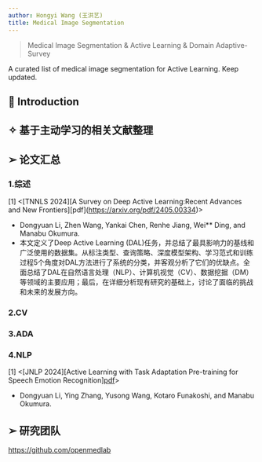 ```yaml
---
author: Hongyi Wang (王洪艺)
title: Medical Image Segmentation
---
```



> Medical Image Segmentation & Active Learning & Domain Adaptive-Survey

A curated list of medical image segmentation for Active Learning. Keep updated.

## 📌 Introduction

## ✧ 基于主动学习的相关文献整理

## ➢ 论文汇总  
### 1.综述

[1] <[TNNLS 2024][A Survey on Deep Active Learning:Recent Advances and New Frontiers]\[pdf\](https://arxiv.org/pdf/2405.00334)> 
- Dongyuan Li, Zhen Wang, Yankai Chen, Renhe Jiang, Wei** Ding, and Manabu Okumura.
- 本文定义了Deep Active Learning (DAL)任务，并总结了最具影响力的基线和广泛使用的数据集。从标注类型、查询策略、深度模型架构、学习范式和训练过程5个角度对DAL方法进行了系统的分类，并客观分析了它们的优缺点。全面总结了DAL在自然语言处理（NLP）、计算机视觉（CV）、数据挖掘（DM）等领域的主要应用；最后，在详细分析现有研究的基础上，讨论了面临的挑战和未来的发展方向。

### 2.CV


### 3.ADA


### 4.NLP
[1] <[JNLP 2024][Active Learning with Task Adaptation Pre-training for Speech Emotion Recognition][pdf](https://www.jstage.jst.go.jp/article/jnlp/31/3/31_825/_pdf)>
- Dongyuan Li, Ying Zhang, Yusong Wang, Kotaro Funakoshi, and Manabu Okumura.



## ➢ 研究团队
https://github.com/openmedlab
